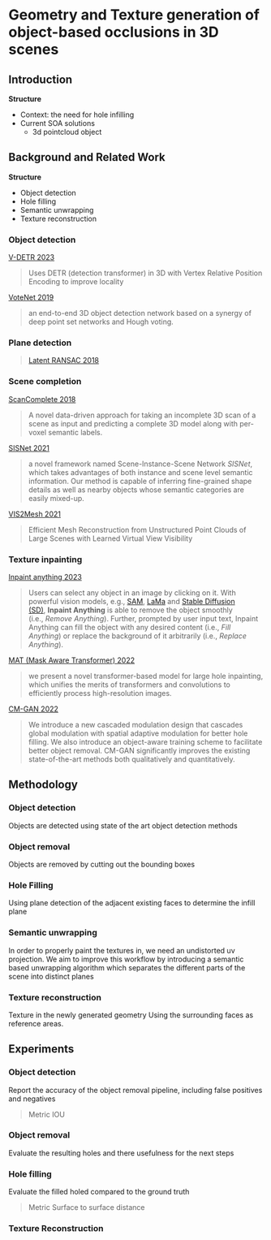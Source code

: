 # Geometry and Texture generation of object-based occlusions in 3D scenes

## Introduction

**Structure**
- Context: the need for hole infilling
- Current SOA solutions
	- 3d pointcloud object


## Background and Related Work

**Structure**
- Object detection
- Hole filling
- Semantic unwrapping
- Texture reconstruction

### Object detection

[V-DETR 2023](https://github.com/V-DETR/V-DETR)
> Uses DETR (detection transformer) in 3D with Vertex Relative Position Encoding to improve locality

[VoteNet 2019](https://github.com/facebookresearch/votenet)
> an end-to-end 3D object detection network based on a synergy of deep point set networks and Hough voting.

### Plane detection

> [Latent RANSAC 2018](https://github.com/rlit/LatentRANSAC)

### Scene completion

[ScanComplete 2018](https://github.com/angeladai/ScanComplete)
> A novel data-driven approach for taking an incomplete 3D scan of a scene as input and predicting a complete 3D model along with per-voxel semantic labels.

[SISNet 2021](https://github.com/yjcaimeow/SISNet)
> a novel framework named Scene-Instance-Scene Network *SISNet*, which takes advantages of both instance and scene level semantic information. Our method is capable of inferring fine-grained shape details as well as nearby objects whose semantic categories are easily mixed-up.

[VIS2Mesh 2021](https://github.com/gdaosu/vis2mesh?tab=readme-ov-file)
> Efficient Mesh Reconstruction from Unstructured Point Clouds of Large Scenes with Learned Virtual View Visibility

### Texture inpainting

[Inpaint anything 2023](https://github.com/geekyutao/inpaint-anything?tab=readme-ov-file#remove-anything-3d)
> Users can select any object in an image by clicking on it. With powerful vision models, e.g., [SAM](https://arxiv.org/abs/2304.02643), [LaMa](https://arxiv.org/abs/2109.07161) and [Stable Diffusion (SD)](https://arxiv.org/abs/2112.10752), **Inpaint Anything** is able to remove the object smoothly (i.e., _Remove Anything_). Further, prompted by user input text, Inpaint Anything can fill the object with any desired content (i.e., _Fill Anything_) or replace the background of it arbitrarily (i.e., _Replace Anything_).

[MAT (Mask Aware Transformer) 2022](https://github.com/fenglinglwb/MAT)
> we present a novel transformer-based model for large hole inpainting, which unifies the merits of transformers and convolutions to efficiently process high-resolution images.

[CM-GAN 2022](https://github.com/htzheng/CM-GAN-Inpainting)
> We introduce a new cascaded modulation design that cascades global modulation with spatial adaptive modulation for better hole filling. We also introduce an object-aware training scheme to facilitate better object removal. CM-GAN significantly improves the existing state-of-the-art methods both qualitatively and quantitatively.

## Methodology

### Object detection

Objects are detected using state of the art object detection methods

### Object removal

Objects are removed by cutting out the bounding boxes

### Hole Filling

Using plane detection of the adjacent existing faces to determine the infill plane

### Semantic unwrapping

In order to properly paint the textures in, we need an undistorted uv projection. We aim to improve this workflow by introducing a semantic based unwrapping algorithm which separates the different parts of the scene into distinct planes

### Texture reconstruction

Texture in the newly generated geometry Using the surrounding faces as reference areas.

## Experiments

### Object detection

Report the accuracy of the object removal pipeline, including false positives and negatives
> Metric
> IOU
### Object removal

Evaluate the resulting holes and there usefulness for the next steps
### Hole filling

Evaluate the filled holed compared to the ground truth

> Metric
> Surface to surface distance
### Texture Reconstruction




